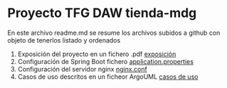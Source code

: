 # Proyecto TFG DAW tienda-mdg

En este archivo readme.md se resume los archivos subidos a github con objeto de tenerlos listado y ordenados


1. Exposición del proyecto en un fichero .pdf [exposición](tienda-mdg-exposicion-v20.pdf)
3. Configuración de Spring Boot fichero [application.properties](aplication.properties.tienda-mdg.txt)
4. Configuración del servidor nginx [nginx.conf](nginx.conf.tienda-mdg.txt)
5. Casos de uso descritos en un ficheor ArgoUML [casos de uso](tienda-mdg-diagrama-casos-de-uso-v4.argo)



